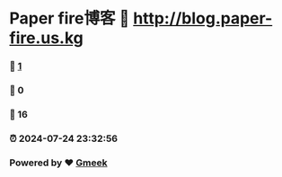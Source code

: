 # Paper fire博客 :link: http://blog.paper-fire.us.kg 
### :page_facing_up: [1](http://blog.paper-fire.us.kg/tag.html) 
### :speech_balloon: 0 
### :hibiscus: 16 
### :alarm_clock: 2024-07-24 23:32:56 
### Powered by :heart: [Gmeek](https://github.com/Meekdai/Gmeek)
